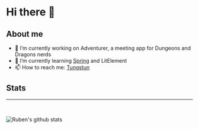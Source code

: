# Hi there 👋

## About me

- 🔭 I’m currently working on Adventurer, a meeting app for Dungeons and Dragons nerds
- 🌱 I’m currently learning [Spring](https://www.spring.io) and LitElement
- 📫 How to reach me: [Tungstun](https://www.tungstun.nl)

## Stats

---

<br>

![Ruben's github stats](https://github-readme-stats.vercel.app/api?username=JortWillemsen&show_icons=true&count_private=true)
